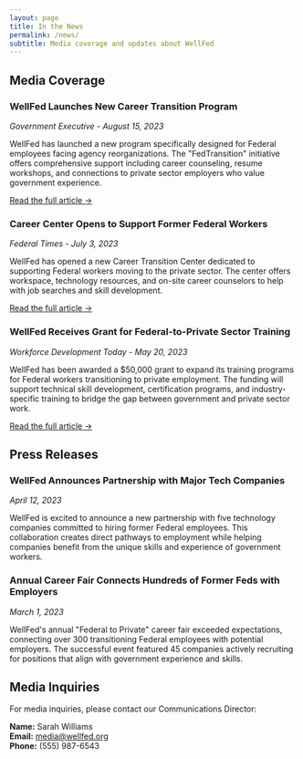 ```yaml
---
layout: page
title: In the News
permalink: /news/
subtitle: Media coverage and updates about WellFed
---
```


## Media Coverage

### WellFed Launches New Career Transition Program
*Government Executive - August 15, 2023*

WellFed has launched a new program specifically designed for Federal employees facing agency reorganizations. The "FedTransition" initiative offers comprehensive support including career counseling, resume workshops, and connections to private sector employers who value government experience.

[Read the full article →](https://example.com)

### Career Center Opens to Support Former Federal Workers
*Federal Times - July 3, 2023*

WellFed has opened a new Career Transition Center dedicated to supporting Federal workers moving to the private sector. The center offers workspace, technology resources, and on-site career counselors to help with job searches and skill development.

[Read the full article →](https://example.com)

### WellFed Receives Grant for Federal-to-Private Sector Training
*Workforce Development Today - May 20, 2023*

WellFed has been awarded a $50,000 grant to expand its training programs for Federal workers transitioning to private employment. The funding will support technical skill development, certification programs, and industry-specific training to bridge the gap between government and private sector work.

[Read the full article →](https://example.com)

## Press Releases

### WellFed Announces Partnership with Major Tech Companies
*April 12, 2023*

WellFed is excited to announce a new partnership with five technology companies committed to hiring former Federal employees. This collaboration creates direct pathways to employment while helping companies benefit from the unique skills and experience of government workers.

### Annual Career Fair Connects Hundreds of Former Feds with Employers
*March 1, 2023*

WellFed's annual "Federal to Private" career fair exceeded expectations, connecting over 300 transitioning Federal employees with potential employers. The successful event featured 45 companies actively recruiting for positions that align with government experience and skills.

## Media Inquiries

For media inquiries, please contact our Communications Director:

**Name:** Sarah Williams  
**Email:** media@wellfed.org  
**Phone:** (555) 987-6543 